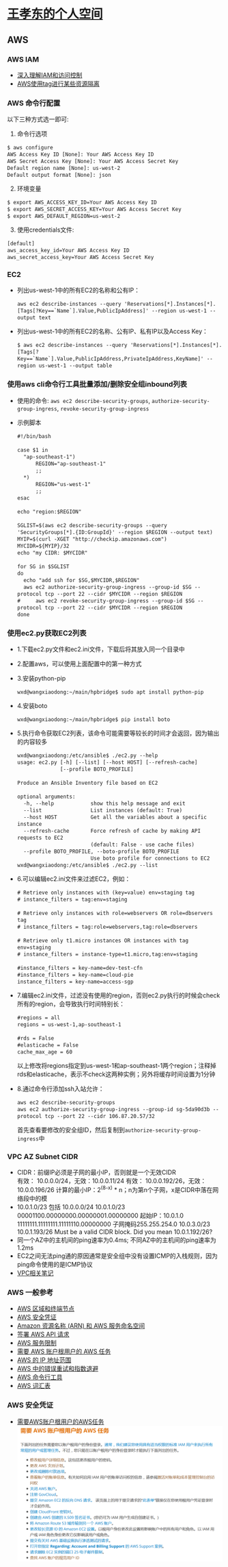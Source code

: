 # [王孝东的个人空间](https://scm-git.github.io/)
## AWS

### AWS IAM
* [深入理解IAM和访问控制](http://www.infoq.com/cn/articles/aws-iam-dive-in)
* [AWS使用tag进行某些资源隔离](http://cloudrender.blog.51cto.com/2091666/1946573)

### AWS 命令行配置
  以下三种方式选一即可:
1. 命令行选项  
  ```
  $ aws configure
  AWS Access Key ID [None]: Your AWS Access Key ID
  AWS Secret Access Key [None]: Your AWS Access Secret Key
  Default region name [None]: us-west-2
  Default output format [None]: json
  ```
2. 环境变量  
  ```
  $ export AWS_ACCESS_KEY_ID=Your AWS Access Key ID
  $ export AWS_SECRET_ACCESS_KEY=Your AWS Access Secret Key
  $ export AWS_DEFAULT_REGION=us-west-2
  ```
3. 使用credentials文件:
  ```
  [default]
  aws_access_key_id=Your AWS Access Key ID
  aws_secret_access_key=Your AWS Access Secret Key
  ```

### EC2
* 列出us-west-1中的所有EC2的名称和公有IP：
  ```
  aws ec2 describe-instances --query 'Reservations[*].Instances[*].[Tags[?Key==`Name`].Value,PublicIpAddress]' --region us-west-1 --output text
  ```
* 列出us-west-1中的所有EC2的名称、公有IP、私有IP以及Access Key：
  ```
  $ aws ec2 describe-instances --query 'Reservations[*].Instances[*].[Tags[?Key==`Name`].Value,PublicIpAddress,PrivateIpAddress,KeyName]' --region us-west-1 --output table
  ```
  
### 使用aws cli命令行工具批量添加/删除安全组inbound列表
* 使用的命令: `aws ec2 describe-security-groups`, `authorize-security-group-ingress`, `revoke-security-group-ingress`
* 示例脚本

  ```shell
  #!/bin/bash
  
  case $1 in
  	"ap-southeast-1")
  		REGION="ap-southeast-1"
  		;;
  	*)
  		REGION="us-west-1"
  		;;
  esac
  
  echo "region:$REGION"
  
  SGLIST=$(aws ec2 describe-security-groups --query 'SecurityGroups[*].{ID:GroupId}' --region $REGION --output text)
  MYIP=$(curl -XGET "http://checkip.amazonaws.com")
  MYCIDR=${MYIP}/32
  echo "my CIDR: $MYCIDR"
  
  for SG in $SGLIST
  do
  	echo "add ssh for $SG,$MYCIDR,$REGION"
  	aws ec2 authorize-security-group-ingress --group-id $SG --protocol tcp --port 22 --cidr $MYCIDR --region $REGION
  # 	aws ec2 revoke-security-group-ingress --group-id $SG --protocol tcp --port 22 --cidr $MYCIDR --region $REGION
  done
  ```
  
### 使用ec2.py获取EC2列表
* 1.下载ec2.py文件和ec2.ini文件，下载后将其放入同一个目录中
* 2.配置aws，可以使用上面配置中的第一种方式
* 3.安装python-pip
  
  ```
  wxd@wangxiaodong:~/main/hpbridge$ sudo apt install python-pip
  ```
  
* 4.安装boto

  ```
  wxd@wangxiaodong:~/main/hpbridge$ pip install boto
  ```
  
* 5.执行命令获取EC2列表，该命令可能需要等较长的时间才会返回，因为输出的内容较多
  
  ```
  wxd@wangxiaodong:/etc/ansible$ ./ec2.py --help
  usage: ec2.py [-h] [--list] [--host HOST] [--refresh-cache]
                [--profile BOTO_PROFILE]
  
  Produce an Ansible Inventory file based on EC2
  
  optional arguments:
    -h, --help            show this help message and exit
    --list                List instances (default: True)
    --host HOST           Get all the variables about a specific instance
    --refresh-cache       Force refresh of cache by making API requests to EC2
                          (default: False - use cache files)
    --profile BOTO_PROFILE, --boto-profile BOTO_PROFILE
                          Use boto profile for connections to EC2
  wxd@wangxiaodong:/etc/ansible$ ./ec2.py --list
  ```
  
* 6.可以编辑ec2.ini文件来过滤EC2，例如：

  ```
  # Retrieve only instances with (key=value) env=staging tag
  # instance_filters = tag:env=staging
  
  # Retrieve only instances with role=webservers OR role=dbservers tag
  # instance_filters = tag:role=webservers,tag:role=dbservers
  
  # Retrieve only t1.micro instances OR instances with tag env=staging
  # instance_filters = instance-type=t1.micro,tag:env=staging
  
  #instance_filters = key-name=dev-test-cfn
  #instance_filters = key-name=cloud-pie
  instance_filters = key-name=access-sgp
  ```

* 7.编辑ec2.ini文件，过滤没有使用的region，否则ec2.py执行的时候会check所有的region，会导致执行时间特别长：

  ```
  #regions = all 
  regions = us-west-1,ap-southeast-1
  
  #rds = False
  #elasticache = False
  cache_max_age = 60
  ```
  以上修改将regions指定到us-west-1和ap-southeast-1两个region；注释掉rds和elasticache，表示不check这两种实例；另外将缓存时间设置为1分钟

* 8.通过命令行添加ssh入站允许：
  
  ```
  aws ec2 describe-security-groups
  aws ec2 authorize-security-group-ingress --group-id sg-5da90d3b --protocol tcp --port 22 --cidr 106.87.20.57/32
  ```
  首先查看要修改的安全组ID，然后复制到`authorize-security-group-ingress`中
  
### VPC AZ Subnet CIDR
* CIDR：前缀IP必须是子网的最小IP，否则就是一个无效CIDR  
  有效： 10.0.0.0/24，无效：10.0.0.11/24
  有效： 10.0.0.192/26，无效：10.0.0.196/26
  计算的最小IP：2<sup>(8-x)</sup> * n；n为第n个子网，x是CIDR中落在网络段中的模
* 10.0.1.0/23 包括 10.0.0.0/24
  10.0.1.0/23
  00001100.00000000.00000001.00000000 起始IP：10.0.1.0
  11111111.11111111.11111110.00000000 子网掩码255.255.254.0
  10.0.3.0/23 
  10.0.1.193/26
  Must be a valid CIDR block. Did you mean 10.0.1.192/26?
* 同一个AZ中的主机间的ping速率为0.4ms; 不同AZ中的主机间的ping速率为1.2ms
* EC2之间无法ping通的原因通常是安全组中没有设置ICMP的入栈规则，因为ping命令使用的是ICMP协议
* [VPC相关笔记](./aws-vpc.md)

### AWS 一般参考
* [AWS 区域和终端节点](http://docs.aws.amazon.com/zh_cn/general/latest/gr/rande.html)
* [AWS 安全凭证](http://docs.aws.amazon.com/zh_cn/general/latest/gr/aws-security-credentials.html)
* [Amazon 资源名称 (ARN) 和 AWS 服务命名空间](http://docs.aws.amazon.com/zh_cn/general/latest/gr/aws-arns-and-namespaces.html)
* [签署 AWS API 请求](http://docs.aws.amazon.com/zh_cn/general/latest/gr/signing_aws_api_requests.html)
* [AWS 服务限制](http://docs.aws.amazon.com/zh_cn/general/latest/gr/aws_service_limits.html)
* [需要 AWS 账户根用户的 AWS 任务](http://docs.aws.amazon.com/zh_cn/general/latest/gr/aws_tasks-that-require-root.html)
* [AWS 的 IP 地址范围](http://docs.aws.amazon.com/zh_cn/general/latest/gr/aws-ip-ranges.html)
* [AWS 中的错误重试和指数退避](http://docs.aws.amazon.com/zh_cn/general/latest/gr/api-retries.html)
* [AWS 命令行工具](http://docs.aws.amazon.com/zh_cn/general/latest/gr/GetTheTools.html)
* [AWS 词汇表](http://docs.aws.amazon.com/zh_cn/general/latest/gr/glos-chap.html)

### AWS 安全凭证
* [需要AWS账户根用户的AWS任务](http://docs.aws.amazon.com/zh_cn/general/latest/gr/aws_tasks-that-require-root.html)
  ![根任务截图](./aws_root_tast.png)

  

